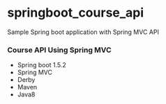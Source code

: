 # springboot_course_api
Sample Spring boot application with Spring MVC API

### Course API Using Spring MVC ###  

* Spring boot 1.5.2
* Spring MVC
* Derby
* Maven
* Java8

